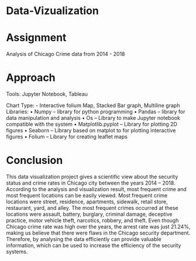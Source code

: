 # Data-Vizualization
# Assignment
Analysis of Chicago Crime data from 2014 - 2018

# Approach

Tools:
Jupyter Notebook, Tableau

Chart Type: - Interactive folium Map, Stacked Bar graph, Multiline graph
Libraries:
•	Numpy – library for python programming
•	Pandas – library for data manipulation and analysis
•	Os – Library to make Jupyter notebook compatible with the system
•	Matplotlib.pyplot – Library for plotting 2D figures
•	Seaborn – Library based on matplot to for plotting interactive figures
•	Folium – Library for creating leaflet maps

# Conclusion
This data visualization project gives a scientific view about the security status and crime rates in Chicago city between the years 2014 – 2018. According to the analysis and visualization result, most frequent crime and most frequent locations can be easily viewed. Most frequent crime locations were street, residence, apartments, sidewalk, retail store, restaurant, yard, and alley. The most frequent crimes occurred at these locations were assault, battery, burglary, criminal damage, deceptive practice, motor vehicle theft, narcotics, robbery, and theft. Even though Chicago crime rate was high over the years, the arrest rate was just 21.24%, making us believe that there were flaws in the Chicago security department. Therefore, by analysing the data efficiently can provide valuable information, which can be used to increase the efficiency of the security systems.
